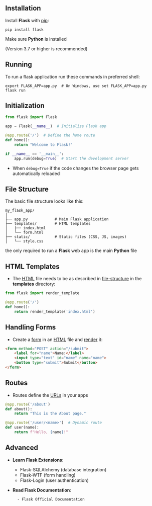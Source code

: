 ## Installation

Install **Flask** with [pip](computer-science/docs/python/libraries.md):

```shell
pip install flask

```

Make sure **Python** is installed 

(Version 3.7 or higher is recommended)

## Running

To run a flask application run these commands in preferred shell:

```shell
export FLASK_APP=app.py  # On Windows, use set FLASK_APP=app.py
flask run
```

## Initialization

```python
from flask import Flask

app = Flask(__name__)  # Initialize Flask app

@app.route('/')  # Define the home route
def home():
    return "Welcome to Flask!"

if __name__ == '__main__':
    app.run(debug=True)  # Start the development server

```

- When `debug=True` if the code changes the browser page gets automatically reloaded

## File Structure

The basic file structure looks like this:

```shell
my_flask_app/
│
├── app.py            # Main Flask application
├── templates/        # HTML templates
│   ├── index.html
│   └── form.html
├── static/           # Static files (CSS, JS, images)
│   └── style.css

```

the only required to run a **Flask** web app is the main **Python** file

## HTML Templates

- The [HTML](contents-html.md) file needs to be as described in [file-structure](computer-science/docs/python/flask/file-structure.md) in the **templates** directory:

```python
from flask import render_template

@app.route('/')
def home():
    return render_template('index.html')

```

## Handling Forms

- Create a [form](forms.md) in an [HTML](contents-html.md) file and [render](html-templates.md) it:

```html
<form method="POST" action="/submit">
    <label for="name">Name:</label>
    <input type="text" id="name" name="name">
    <button type="submit">Submit</button>
</form>
```

## Routes

-  Routes define the [URLs](lecture-8-html-css-javascript.md) in your apps

```python
@app.route('/about')
def about():
    return "This is the About page."

@app.route('/user/<name>')  # Dynamic route
def user(name):
    return f"Hello, {name}!"

```

## Advanced

- **Learn Flask Extensions**:

	-  Flask-SQLAlchemy (database integration)
	- Flask-WTF (form handling)
	- Flask-Login (user authentication)

- **Read Flask Documentation**:
		
		- Flask Official Documentation
